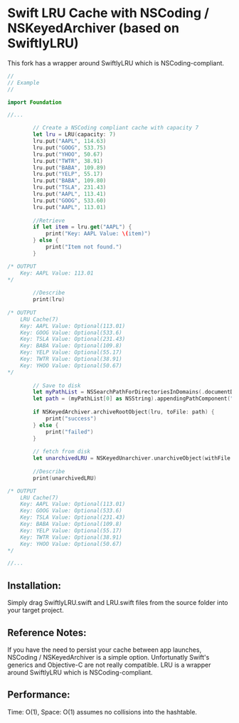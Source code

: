Swift LRU Cache with NSCoding / NSKeyed​Archiver (based on SwiftlyLRU)
==========

This fork has a wrapper around SwiftlyLRU which is NSCoding-compliant.


```swift
//
// Example
//

import Foundation

//...

        // Create a NSCoding compliant cache with capacity 7
        let lru = LRU(capacity: 7)
        lru.put("AAPL", 114.63)
        lru.put("GOOG", 533.75)
        lru.put("YHOO", 50.67)
        lru.put("TWTR", 38.91)
        lru.put("BABA", 109.89)
        lru.put("YELP", 55.17)
        lru.put("BABA", 109.80)
        lru.put("TSLA", 231.43)
        lru.put("AAPL", 113.41)
        lru.put("GOOG", 533.60)
        lru.put("AAPL", 113.01)
        
        //Retrieve
        if let item = lru.get("AAPL") {
            print("Key: AAPL Value: \(item)")
        } else {
            print("Item not found.")
        }

/* OUTPUT    
    Key: AAPL Value: 113.01
*/
        
        //Describe
        print(lru)
        
/* OUTPUT
    LRU Cache(7) 
    Key: AAPL Value: Optional(113.01) 
    Key: GOOG Value: Optional(533.6) 
    Key: TSLA Value: Optional(231.43) 
    Key: BABA Value: Optional(109.8) 
    Key: YELP Value: Optional(55.17) 
    Key: TWTR Value: Optional(38.91) 
    Key: YHOO Value: Optional(50.67) 
*/
        
        // Save to disk
        let myPathList = NSSearchPathForDirectoriesInDomains(.documentDirectory, .userDomainMask, true)
        let path = (myPathList[0] as NSString).appendingPathComponent("LRU.archive")
        
        if NSKeyedArchiver.archiveRootObject(lru, toFile: path) {
            print("success")
        } else {
            print("failed")
        }
        
        // fetch from disk
        let unarchivedLRU = NSKeyedUnarchiver.unarchiveObject(withFile: path) as! LRU
        
        //Describe
        print(unarchivedLRU)

/* OUTPUT
    LRU Cache(7) 
    Key: AAPL Value: Optional(113.01) 
    Key: GOOG Value: Optional(533.6) 
    Key: TSLA Value: Optional(231.43) 
    Key: BABA Value: Optional(109.8) 
    Key: YELP Value: Optional(55.17) 
    Key: TWTR Value: Optional(38.91) 
    Key: YHOO Value: Optional(50.67) 
*/

//...
```


## Installation:
Simply drag SwiftlyLRU.swift and LRU.swift files from the source folder into your target project.

## Reference Notes:

If you have the need to persist your cache between app launches, NSCoding / NSKeyed​Archiver is a simple option. Unfortunatly Swift's generics and Objective-C are not really compatible. LRU is a wrapper around SwiftlyLRU which is NSCoding-compliant.


## Performance:
Time: O(1), Space: O(1) assumes no collisions into the hashtable.

